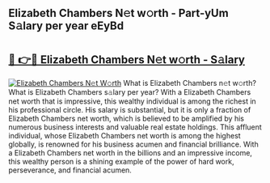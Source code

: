 ## Elizabeth Chambers N𝚎t w𝚘rth - Part-yUm S𝚊lary per year eEyBd

# <h2><a href="http://gc1wgh.nevu.top/?p=Elizabeth+Chambers">🔗 👉🔴 Elizabeth Chambers N𝚎t w𝚘rth - S𝚊lary</a></h2>

[![Elizabeth Chambers N𝚎t W𝚘rth](https://i.imgur.com/Oavwk0R.jpeg)](http://gc1wgh.nevu.top/?p=Elizabeth+Chambers)
What is Elizabeth Chambers n𝚎t w𝚘rth? What is Elizabeth Chambers s𝚊lary per year?
With a Elizabeth Chambers net worth that is impressive, this wealthy individual is among the richest in his professional circle. His salary is substantial, but it is only a fraction of Elizabeth Chambers net worth, which is believed to be amplified by his numerous business interests and valuable real estate holdings. This affluent individual, whose Elizabeth Chambers net worth is among the highest globally, is renowned for his business acumen and financial brilliance. With a Elizabeth Chambers net worth in the billions and an impressive income, this wealthy person is a shining example of the power of hard work, perseverance, and financial acumen.
